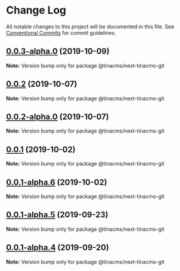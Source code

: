 # Change Log

All notable changes to this project will be documented in this file.
See [Conventional Commits](https://conventionalcommits.org) for commit guidelines.

## [0.0.3-alpha.0](https://github.com/tinacms/tinacms/compare/@tinacms/next-tinacms-git@0.0.1...@tinacms/next-tinacms-git@0.0.3-alpha.0) (2019-10-09)

**Note:** Version bump only for package @tinacms/next-tinacms-git





## [0.0.2](https://github.com/tinacms/tinacms/compare/@tinacms/next-tinacms-git@0.0.2-alpha.0...@tinacms/next-tinacms-git@0.0.2) (2019-10-07)

**Note:** Version bump only for package @tinacms/next-tinacms-git





## [0.0.2-alpha.0](https://github.com/tinacms/tinacms/compare/@tinacms/next-tinacms-git@0.0.1...@tinacms/next-tinacms-git@0.0.2-alpha.0) (2019-10-07)

**Note:** Version bump only for package @tinacms/next-tinacms-git





## [0.0.1](https://github.com/tinacms/tinacms/compare/@tinacms/next-tinacms-git@0.0.1-alpha.6...@tinacms/next-tinacms-git@0.0.1) (2019-10-02)

**Note:** Version bump only for package @tinacms/next-tinacms-git





## [0.0.1-alpha.6](https://github.com/tinacms/tinacms/compare/@tinacms/next-tinacms-git@0.0.1-alpha.5...@tinacms/next-tinacms-git@0.0.1-alpha.6) (2019-10-02)

**Note:** Version bump only for package @tinacms/next-tinacms-git





## [0.0.1-alpha.5](https://github.com/tinacms/tinacms/compare/@tinacms/next-tinacms-git@0.0.1-alpha.3...@tinacms/next-tinacms-git@0.0.1-alpha.5) (2019-09-23)

**Note:** Version bump only for package @tinacms/next-tinacms-git





## [0.0.1-alpha.4](https://github.com/tinacms/tinacms/compare/@tinacms/next-tinacms-git@0.0.1-alpha.3...@tinacms/next-tinacms-git@0.0.1-alpha.4) (2019-09-20)

**Note:** Version bump only for package @tinacms/next-tinacms-git
